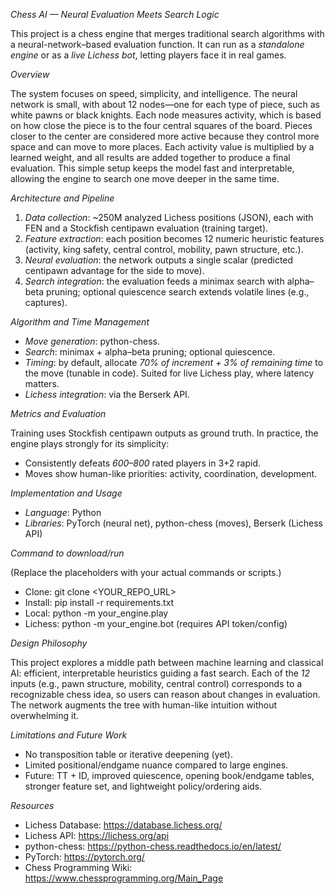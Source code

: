 *Chess AI — Neural Evaluation Meets Search Logic*

This project is a chess engine that merges traditional search algorithms with a
neural-network–based evaluation function. It can run as a *standalone engine*
or as a *live Lichess bot*, letting players face it in real games.

*Overview*

The system focuses on speed, simplicity, and intelligence. The neural network is small, with about 12 nodes—one for each type of piece, such as white pawns or black knights. Each node measures activity, which is based on how close the piece is to the four central squares of the board. Pieces closer to the center are considered more active because they control more space and can move to more places. Each activity value is multiplied by a learned weight, and all results are added together to produce a final evaluation. This simple setup keeps the model fast and interpretable, allowing the engine to search one move deeper in the same time.

*Architecture and Pipeline*

1) *Data collection*: ~250M analyzed Lichess positions (JSON), each with FEN and
   a Stockfish centipawn evaluation (training target).
2) *Feature extraction*: each position becomes 12 numeric heuristic features
   (activity, king safety, central control, mobility, pawn structure, etc.).
3) *Neural evaluation*: the network outputs a single scalar (predicted
   centipawn advantage for the side to move).
4) *Search integration*: the evaluation feeds a minimax search with alpha–beta
   pruning; optional quiescence search extends volatile lines (e.g., captures).

*Algorithm and Time Management*

- *Move generation*: python-chess.
- *Search*: minimax + alpha–beta pruning; optional quiescence.
- *Timing*: by default, allocate *70% of increment + 3% of remaining time* to
  the move (tunable in code). Suited for live Lichess play, where latency
  matters.
- *Lichess integration*: via the Berserk API.

*Metrics and Evaluation*

Training uses Stockfish centipawn outputs as ground truth. In practice, the
engine plays strongly for its simplicity:
- Consistently defeats *600–800* rated players in 3+2 rapid.
- Moves show human-like priorities: activity, coordination, development.

*Implementation and Usage*

- *Language*: Python
- *Libraries*: PyTorch (neural net), python-chess (moves), Berserk (Lichess API)

*Command to download/run*

(Replace the placeholders with your actual commands or scripts.)
- Clone:    git clone <YOUR_REPO_URL>
- Install:  pip install -r requirements.txt
- Local:    python -m your_engine.play
- Lichess:  python -m your_engine.bot   (requires API token/config)

*Design Philosophy*

This project explores a middle path between machine learning and classical AI:
efficient, interpretable heuristics guiding a fast search. Each of the *12*
inputs (e.g., pawn structure, mobility, central control) corresponds to a
recognizable chess idea, so users can reason about changes in evaluation. The
network augments the tree with human-like intuition without overwhelming it.

*Limitations and Future Work*

- No transposition table or iterative deepening (yet).
- Limited positional/endgame nuance compared to large engines.
- Future: TT + ID, improved quiescence, opening book/endgame tables, stronger
  feature set, and lightweight policy/ordering aids.

*Resources*

- Lichess Database: https://database.lichess.org/
- Lichess API: https://lichess.org/api
- python-chess: https://python-chess.readthedocs.io/en/latest/
- PyTorch: https://pytorch.org/
- Chess Programming Wiki: https://www.chessprogramming.org/Main_Page
